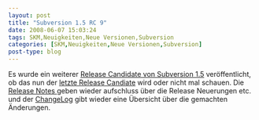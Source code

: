 ```yaml
---
layout: post
title: "Subversion 1.5 RC 9"
date: 2008-06-07 15:03:24
tags: SKM,Neuigkeiten,Neue Versionen,Subversion
categories: [SKM,Neuigkeiten,Neue Versionen,Subversion]
post-type: blog
---
```

Es wurde ein weiterer [Release Candidate von Subversion 1.5](http://subversion.tigris.org/servlets/NewsItemView?newsItemID=2124 "Release Candidate von Subversion 1.5") 
veröffentlicht, ob das nun der [letzte Release Candiate](http://subversion.tigris.org/servlets/ReadMsg?list=dev&msgNo=139800 "letzte Release Candiate") wird 
oder nicht mal schauen. 
Die [Release Notes ](http://subversion.tigris.org/svn_1.5_releasenotes.html "Release Notes ")geben wieder aufschluss über die Release Neuerungen etc. und der 
[ChangeLog](http://svn.collab.net/repos/svn/tags/1.5.0-rc9/CHANGES "ChangeLog") gibt wieder eine Übersicht über die gemachten Änderungen.
